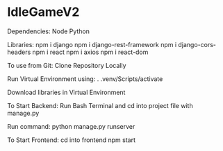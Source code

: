 ﻿# IdleGameV2

Dependencies:
Node
Python

Libraries:
npm i django
npm i django-rest-framework
npm i django-cors-headers
npm i react
npm i axios
npm i react-dom

To use from Git:
Clone Repository Locally

Run Virtual Environment using: . .venv/Scripts/activate

Download libraries in Virtual Environment



To Start Backend:
Run Bash Terminal and cd into project file with manage.py

Run command: python manage.py runserver



To Start Frontend:
cd into frontend
npm start

